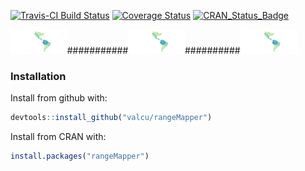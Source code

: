 
<!-- README.md is generated from README.Rmd. Please edit that file
knitr::knit('README.Rmd')
-->


[![Travis-CI Build Status](https://travis-ci.org/valcu/rangeMapper.svg?branch=master)](https://travis-ci.org/valcu/rangeMapper)
[![Coverage Status](https://img.shields.io/codecov/c/github/valcu/rangeMapper/master.svg)](https://codecov.io/github/valcu/rangeMapper?branch=master)
[![CRAN_Status_Badge](http://www.r-pkg.org/badges/version/rangeMapper)](http://cran.r-project.org/package=rangeMapper)




<img src="README-1-1.png" width="18%">###########<img src="README-1-2.png" width="18%">##########<img src="README-1-3.png" width="18%">




### Installation

Install from github with:
```R
devtools::install_github("valcu/rangeMapper")
```
Install from CRAN with:
```R
install.packages("rangeMapper")
```
